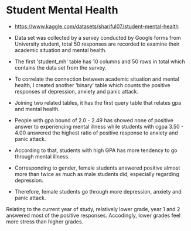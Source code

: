 # Student Mental Health

* https://www.kaggle.com/datasets/shariful07/student-mental-health

- Data set was collected by a survey conducted by Google forms from University student, total 50 responses are recorded to examine their academic situation and mental health.
- The first 'student_mh' table has 10 columns and 50 rows in total which contains the data set from the survey.
- To correlate the connection between academic situation and mental health, I created another 'binary' table which counts the positive responses of depression, anxiety and panic attack.

- Joining two related tables, it has the first query table that relates gpa and mental health.
- People with gpa bound of 2.0 - 2.49 has showed none of positive answer to experiencing mental illness while students with cgpa 3.50 - 4.00 answered the highest ratio of positive response to anxiety and panic attack.
- According to that, students with high GPA has more tendency to go through mental illness.

- Corresponding to gender, female students answered positive almost more than twice as much as male students did, especially regarding depression.
- Therefore, female students go through more depression, anxiety and panic attack.

Relating to the current year of study, relatively lower grade, year 1 and 2 answered most of the positive responses.
Accodingly, lower grades feel more stress than higher grades.
